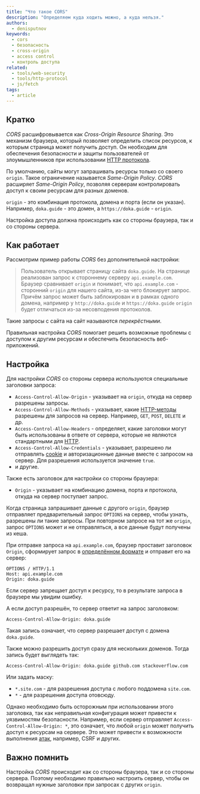 ```yaml
---
title: "Что такое CORS"
description: "Определяем куда ходить можно, а куда нельзя."
authors:
  - denisputnov
keywords:
  - cors
  - безопасность
  - cross-origin
  - access control
  - контроль доступа
related:
  - tools/web-security
  - tools/http-protocol
  - js/fetch
tags:
  - article
---
```


## Кратко

_CORS_ расшифровывается как _Cross-Origin Resource Sharing_. Это механизм браузера, который позволяет определить список ресурсов, к которым страница может получить доступ. Он необходим для обеспечения безопасности и защиты пользователей от злоумышленников при использовании [HTTP протокола](/tools/http-protocol/).

По умолчанию, сайты могут запрашивать ресурсы только со своего `origin`. Такое ограничение называется _Same-Origin Policy_. _CORS_ расширяет _Same-Origin Policy_, позволяя серверам контролировать доступ к своим ресурсам для разных доменов.

`origin` - это комбинация протокола, домена и порта (если он указан). Например, `doka.guide` - это домен, а `https://doka.guide` - `origin`.

Настройка доступа должна происходить как со стороны браузера, так и со стороны сервера.

## Как работает

Рассмотрим пример работы _CORS_ без дополнительной настройки:

> Пользователь открывает страницу сайта `doka.guide`. На странице реализован запрос к стороннему серверу `api.example.com`.
> Браузер сравнивает `origin` и понимает, что `api.example.com` - сторонний `origin` для нашего сайта, из-за чего блокирует запрос. Причём запрос может быть заблокирован и в рамках одного домена, например у `http://doka.guide` и `https://doka.guide` `origin` будет отличаться из-за несовподения протоколов.

Такие запросы с сайта на сайт называются _перекрёстными_.

Правильная настройка _CORS_ помогает решить возможные проблемы с доступом к другим ресурсам и обеспечить безопасность веб-приложений.

## Настройка

Для настройки _CORS_ со стороны сервера используются специальные заголовки запроса:
- `Access-Control-Allow-Origin` - указывает на `origin`, откуда на сервер разрешены запросы.
- `Access-Control-Allow-Methods` - указывает, какие [HTTP-методы](/tools/http-protocol/#startovaya-stroka) разрешены для запросов на сервер. Например, `GET`, `POST`, `DELETE` и др.
- `Access-Control-Allow-Headers` - определяет, какие заголовки могут быть использованы в ответе от сервера, которые не являются стандартными для [HTTP](/tools/http-protocol/).
- `Access-Control-Allow-Credentials` - указывает, разрешено ли отправлять [cookie](/js/cookie/) и авторизационные данные вместе с запросом на сервер. Для разрешения используется значение `true`.
- и другие.

Также есть заголовок для настройки со стороны браузера:
- `Origin` - указывает на комбинацию домена, порта и протокола, откуда на сервер поступает запрос.

Когда страница запрашивает данные с другого `origin`, браузер отправляет предварительный запрос `OPTIONS` на сервер, чтобы узнать, разрешены ли такие запросы. При повторном запросе на тот же `origin`, запрос `OPTIONS` может и не отправляться, а все данные будут получены из кеша.

При отправке запроса на `api.example.com`, браузер проставит заголовок `Origin`, сформирует запрос в [определённом формате](/tools/http-protocol/#format-soobshcheniya) и отправит его на сервер:
```
OPTIONS / HTTP/1.1
Host: api.example.com
Origin: doka.guide
```

Если сервер запрещает доступ к ресурсу, то в результате запроса в браузере мы увидим ошибку.

А если доступ разрешён, то сервер ответит на запрос заголовком:

`Access-Control-Allow-Origin: doka.guide`

Такая запись означает, что сервер разрешает доступ с домена `doka.guide`.

Также можно разрешить доступ сразу для нескольких доменов. Тогда запись будет выглядеть так:

`Access-Control-Allow-Origin: doka.guide github.com stackoverflow.com`

Или задать маску:
- `*.site.com` - для разрешения доступа с любого поддомена `site.com`.
- `*` - для разрешения доступа отовсюду.

Однако необходимо быть осторожным при использовании этого заголовка, так как неправильная конфигурация может привести к уязвимостям безопасности. Например, если сервер отправляет `Access-Control-Allow-Origin: *`, это означает, что любой `origin` может получить доступ к ресурсам на сервере. Это может привести к возможности выполнения [атак](/tools/web-security/), например, CSRF и других.

## Важно помнить

Настройка _CORS_ происходит как со стороны браузера, так и со стороны сервера. Поэтому необходимо правильно настроить сервер, чтобы он возвращал нужные заголовки при запросах с других `origin`.
